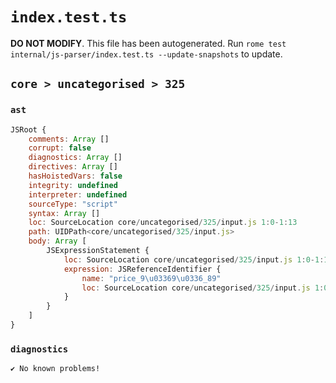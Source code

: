 # `index.test.ts`

**DO NOT MODIFY**. This file has been autogenerated. Run `rome test internal/js-parser/index.test.ts --update-snapshots` to update.

## `core > uncategorised > 325`

### `ast`

```javascript
JSRoot {
	comments: Array []
	corrupt: false
	diagnostics: Array []
	directives: Array []
	hasHoistedVars: false
	integrity: undefined
	interpreter: undefined
	sourceType: "script"
	syntax: Array []
	loc: SourceLocation core/uncategorised/325/input.js 1:0-1:13
	path: UIDPath<core/uncategorised/325/input.js>
	body: Array [
		JSExpressionStatement {
			loc: SourceLocation core/uncategorised/325/input.js 1:0-1:13
			expression: JSReferenceIdentifier {
				name: "price_9\u03369\u0336_89"
				loc: SourceLocation core/uncategorised/325/input.js 1:0-1:13 (price_9\u03369\u0336_89)
			}
		}
	]
}
```

### `diagnostics`

```
✔ No known problems!

```
